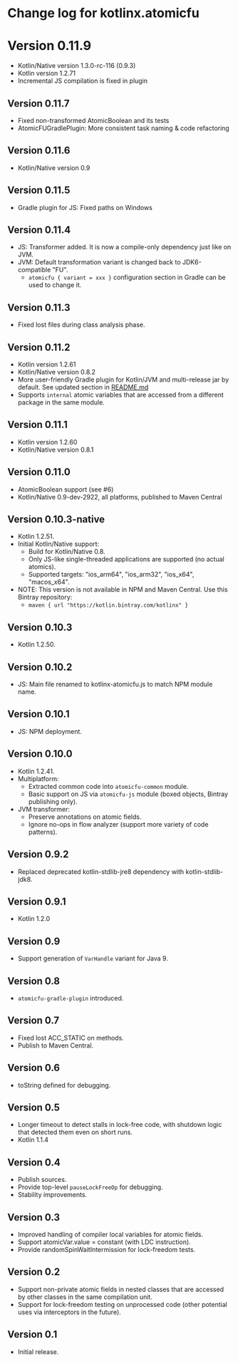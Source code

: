 # Change log for kotlinx.atomicfu

# Version 0.11.9

* Kotlin/Native version 1.3.0-rc-116 (0.9.3)
* Kotlin version 1.2.71
* Incremental JS compilation is fixed in plugin

## Version 0.11.7

* Fixed non-transformed AtomicBoolean and its tests
* AtomicFUGradlePlugin: More consistent task naming & code refactoring

## Version 0.11.6

* Kotlin/Native version 0.9

## Version 0.11.5

* Gradle plugin for JS: Fixed paths on Windows

## Version 0.11.4

* JS: Transformer added. It is now a compile-only dependency just like on JVM.   
* JVM: Default transformation variant is changed back to JDK6-compatible "FU".
  * `atomicfu { variant = xxx }` configuration section in Gradle can be used to change it.

## Version 0.11.3

* Fixed lost files during class analysis phase.

## Version 0.11.2

* Kotlin version 1.2.61
* Kotlin/Native version 0.8.2
* More user-friendly Gradle plugin for Kotlin/JVM and multi-release jar by default. See updated section in [README.md](README.md#Gradle)
* Supports `internal` atomic variables that are accessed from a different package in the same module.  

## Version 0.11.1

* Kotlin version 1.2.60
* Kotlin/Native version 0.8.1

## Version 0.11.0

* AtomicBoolean support (see #6)
* Kotlin/Native 0.9-dev-2922, all platforms, published to Maven Central

## Version 0.10.3-native

* Kotlin 1.2.51.
* Initial Kotlin/Native support:
  * Build for Kotlin/Native 0.8.
  * Only JS-like single-threaded applications are supported (no actual atomics).
  * Supported targets: "ios_arm64", "ios_arm32", "ios_x64", "macos_x64".
* NOTE: This version is not available in NPM and Maven Central. Use this Bintray repository: 
  * `maven { url "https://kotlin.bintray.com/kotlinx" }`    

## Version 0.10.3

* Kotlin 1.2.50.

## Version 0.10.2

* JS: Main file renamed to kotlinx-atomicfu.js to match NPM module name.

## Version 0.10.1

* JS: NPM deployment.

## Version 0.10.0

* Kotlin 1.2.41.
* Multiplatform: 
  * Extracted common code into `atomicfu-common` module.
  * Basic support on JS via `atomicfu-js` module (boxed objects, Bintray publishing only).
* JVM transformer:  
  * Preserve annotations on atomic fields.
  * Ignore no-ops in flow analyzer (support more variety of code patterns).

## Version 0.9.2

* Replaced deprecated kotlin-stdlib-jre8 dependency with kotlin-stdlib-jdk8.

## Version 0.9.1

* Kotlin 1.2.0

## Version 0.9

* Support generation of `VarHandle` variant for Java 9.

## Version 0.8

* `atomicfu-gradle-plugin` introduced.

## Version 0.7

* Fixed lost ACC_STATIC on <clinit> methods.
* Publish to Maven Central. 

## Version 0.6

* toString defined for debugging.

## Version 0.5

* Longer timeout to detect stalls in lock-free code, with shutdown logic
  that detected them even on short runs.
* Kotlin 1.1.4  

## Version 0.4

* Publish sources.
* Provide top-level `pauseLockFreeOp` for debugging.
* Stability improvements.

## Version 0.3

* Improved handling of compiler local variables for atomic fields.
* Support atomicVar.value = constant (with LDC instruction).
* Provide randomSpinWaitIntermission for lock-freedom tests.

## Version 0.2

* Support non-private atomic fields in nested classes that are accessed by other
  classes in the same compilation unit.
* Support for lock-freedom testing on unprocessed code 
  (other potential uses via interceptors in the future).

## Version 0.1

* Initial release.
